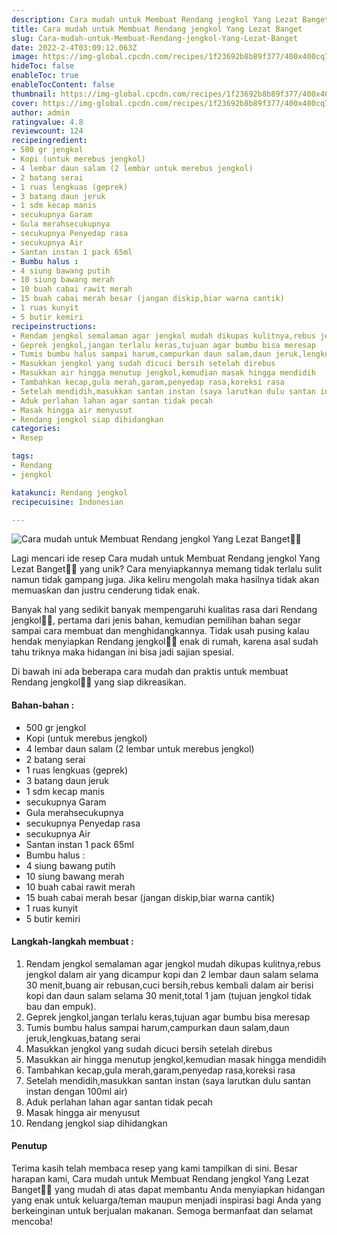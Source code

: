```yaml
---
description: Cara mudah untuk Membuat Rendang jengkol Yang Lezat Banget"
title: Cara mudah untuk Membuat Rendang jengkol Yang Lezat Banget
slug: Cara-mudah-untuk-Membuat-Rendang-jengkol-Yang-Lezat-Banget
date: 2022-2-4T03:09:12.063Z
image: https://img-global.cpcdn.com/recipes/1f23692b8b89f377/400x400cq70/photo.jpg
hideToc: false
enableToc: true
enableTocContent: false
thumbnail: https://img-global.cpcdn.com/recipes/1f23692b8b89f377/400x400cq70/photo.jpg
cover: https://img-global.cpcdn.com/recipes/1f23692b8b89f377/400x400cq70/photo.jpg
author: admin
ratingvalue: 4.8
reviewcount: 124
recipeingredient:
- 500 gr jengkol
- Kopi (untuk merebus jengkol)
- 4 lembar daun salam (2 lembar untuk merebus jengkol)
- 2 batang serai
- 1 ruas lengkuas (geprek)
- 3 batang daun jeruk
- 1 sdm kecap manis
- secukupnya Garam
- Gula merahsecukupnya
- secukupnya Penyedap rasa
- secukupnya Air
- Santan instan 1 pack 65ml
- Bumbu halus :
- 4 siung bawang putih
- 10 siung bawang merah
- 10 buah cabai rawit merah
- 15 buah cabai merah besar (jangan diskip,biar warna cantik)
- 1 ruas kunyit
- 5 butir kemiri
recipeinstructions:
- Rendam jengkol semalaman agar jengkol mudah dikupas kulitnya,rebus jengkol dalam air yang dicampur kopi dan 2 lembar daun salam selama 30 menit,buang air rebusan,cuci bersih,rebus kembali dalam air berisi kopi dan daun salam selama 30 menit,total 1 jam (tujuan jengkol tidak bau dan empuk).
- Geprek jengkol,jangan terlalu keras,tujuan agar bumbu bisa meresap
- Tumis bumbu halus sampai harum,campurkan daun salam,daun jeruk,lengkuas,batang serai
- Masukkan jengkol yang sudah dicuci bersih setelah direbus
- Masukkan air hingga menutup jengkol,kemudian masak hingga mendidih
- Tambahkan kecap,gula merah,garam,penyedap rasa,koreksi rasa
- Setelah mendidih,masukkan santan instan (saya larutkan dulu santan instan dengan 100ml air)
- Aduk perlahan lahan agar santan tidak pecah
- Masak hingga air menyusut
- Rendang jengkol siap dihidangkan
categories:
- Resep

tags:
- Rendang
- jengkol

katakunci: Rendang jengkol
recipecuisine: Indonesian

---
```


![Cara mudah untuk Membuat Rendang jengkol Yang Lezat Banget👩‍🍳](https://img-global.cpcdn.com/recipes/1f23692b8b89f377/400x400cq70/photo.jpg)

Lagi mencari ide resep Cara mudah untuk Membuat Rendang jengkol Yang Lezat Banget👩‍🍳 yang unik? Cara menyiapkannya memang tidak terlalu sulit namun tidak gampang juga. Jika keliru mengolah maka hasilnya tidak akan memuaskan dan justru cenderung tidak enak.

Banyak hal yang sedikit banyak mempengaruhi kualitas rasa dari Rendang jengkol👩‍🍳, pertama dari jenis bahan, kemudian pemilihan bahan segar sampai cara membuat dan menghidangkannya. Tidak usah pusing kalau hendak menyiapkan Rendang jengkol👩‍🍳 enak di rumah, karena asal sudah tahu triknya maka hidangan ini bisa jadi sajian spesial.

Di bawah ini ada beberapa cara mudah dan praktis untuk membuat Rendang jengkol👩‍🍳 yang siap dikreasikan.

<!--inarticleads1-->

#### Bahan-bahan :

- 500 gr jengkol
- Kopi (untuk merebus jengkol)
- 4 lembar daun salam (2 lembar untuk merebus jengkol)
- 2 batang serai
- 1 ruas lengkuas (geprek)
- 3 batang daun jeruk
- 1 sdm kecap manis
- secukupnya Garam
- Gula merahsecukupnya
- secukupnya Penyedap rasa
- secukupnya Air
- Santan instan 1 pack 65ml
- Bumbu halus :
- 4 siung bawang putih
- 10 siung bawang merah
- 10 buah cabai rawit merah
- 15 buah cabai merah besar (jangan diskip,biar warna cantik)
- 1 ruas kunyit
- 5 butir kemiri

<!--inarticleads2-->

#### Langkah-langkah membuat :

1. Rendam jengkol semalaman agar jengkol mudah dikupas kulitnya,rebus jengkol dalam air yang dicampur kopi dan 2 lembar daun salam selama 30 menit,buang air rebusan,cuci bersih,rebus kembali dalam air berisi kopi dan daun salam selama 30 menit,total 1 jam (tujuan jengkol tidak bau dan empuk).
1. Geprek jengkol,jangan terlalu keras,tujuan agar bumbu bisa meresap
1. Tumis bumbu halus sampai harum,campurkan daun salam,daun jeruk,lengkuas,batang serai
1. Masukkan jengkol yang sudah dicuci bersih setelah direbus
1. Masukkan air hingga menutup jengkol,kemudian masak hingga mendidih
1. Tambahkan kecap,gula merah,garam,penyedap rasa,koreksi rasa
1. Setelah mendidih,masukkan santan instan (saya larutkan dulu santan instan dengan 100ml air)
1. Aduk perlahan lahan agar santan tidak pecah
1. Masak hingga air menyusut
1. Rendang jengkol siap dihidangkan

#### Penutup

Terima kasih telah membaca resep yang kami tampilkan di sini. Besar harapan kami, Cara mudah untuk Membuat Rendang jengkol Yang Lezat Banget👩‍🍳 yang mudah di atas dapat membantu Anda menyiapkan hidangan yang enak untuk keluarga/teman maupun menjadi inspirasi bagi Anda yang berkeinginan untuk berjualan makanan. Semoga bermanfaat dan selamat mencoba!